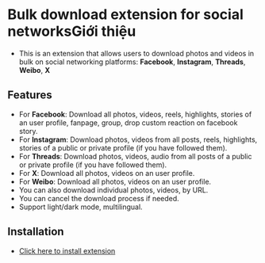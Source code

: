 # Bulk download extension for social networksGiới thiệu

- This is an extension that allows users to download photos and videos in bulk on social networking platforms: **Facebook**, **Instagram**, **Threads**, **Weibo**, **X**

## Features

- For **Facebook**: Download all photos, videos, reels, highlights, stories of an user profile, fanpage, group, drop custom reaction on facebook story.
- For **Instagram**: Download photos, videos from all posts, reels, highlights, stories of a public or private profile (if you have followed them).
- For **Threads**: Download photos, videos, audio from all posts of a public or private profile (if you have followed them).
- For **X**: Download all photos, videos on an user profile.
- For **Weibo**: Download all photos, videos on an user profile.
- You can also download individual photos, videos, by URL.
- You can cancel the download process if needed.
- Support light/dark mode, multilingual.

## Installation

- [Click here to install extension](https://chromewebstore.google.com/detail/social-downloader/cnejldbhpclimaappoekdhmeieehfdpb)
